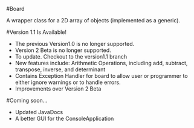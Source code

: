 #Board

A wrapper class for a 2D array of objects (implemented as a generic). 

#Version 1.1 Is Available!

* The previous Version1.0 is no longer supported.
* Version 2 Beta is no longer supported.
* To update. Checkout to the version1.1 branch
* New features include: Arithmetic Operations, including add, subtract, transpose, inverse, and determinant
* Contains Exception Handler for board to allow user or programmer to either ignore warnings or to handle errors.
* Improvements over Version 2 Beta

#Coming soon...

* Updated JavaDocs
* A better GUI for the ConsoleApplication